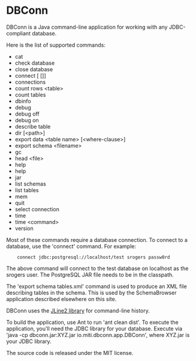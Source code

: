 # DBConn
DBConn is a Java command-line application for working with any JDBC-compliant database.

Here is the list of supported commands:

* cat <file>
* check database
* close database
* connect <URL> [<user> [<pw>]]
* connections
* count rows \<table\>
* count tables
* dbinfo
* debug
* debug off
* debug on
* describe table
* dir [\<path\>]
* export data \<table name\> [\<where-clause\>]
* export schema \<filename\>
* gc
* head \<file\>
* help
* help <start of a command>
* jar <filename>
* list schemas
* list tables
* mem
* quit
* select connection
* time
* time \<command\>
* version

Most of these commands require a database connection.  To connect to a database, use the 'connect' command.  For example:

```
    connect jdbc:postgresql://localhost/test srogers passw0rd
```

The above command will connect to the test database on localhost as the srogers user.  The PostgreSQL JAR file needs to be in the classpath.

The 'export schema tables.xml' command is used to produce an XML file describing tables in the schema.  This is used by the SchemaBrowser application described elsewhere on this site.

DBConn uses the [JLine2 library](https://github.com/jline/jline2) for command-line history.

To build the application, use Ant to run 'ant clean dist'.  To execute the application, you'll need the JDBC library for your database.  Execute via 'java -cp dbconn.jar:XYZ.jar io.miti.dbconn.app.DBConn', where XYZ.jar is your JDBC library.

The source code is released under the MIT license.
